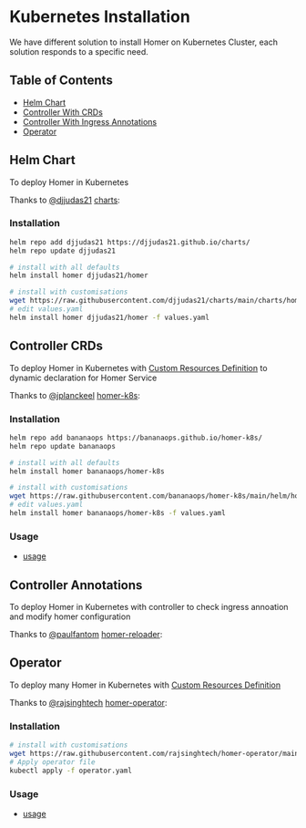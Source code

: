 # Kubernetes Installation

We have different solution to install Homer on Kubernetes Cluster, each solution responds to a specific need. 


## Table of Contents

- [Helm Chart](#helm-chart)
- [Controller With CRDs](#controller-crds)
- [Controller With Ingress Annotations](#controller-annotations)
- [Operator](#Operator)

## Helm Chart

To deploy Homer in Kubernetes

Thanks to [@djjudas21](https://github.com/djjudas21) [charts](https://github.com/djjudas21/charts/tree/main/charts/homer):

### Installation

```sh
helm repo add djjudas21 https://djjudas21.github.io/charts/
helm repo update djjudas21

# install with all defaults
helm install homer djjudas21/homer

# install with customisations
wget https://raw.githubusercontent.com/djjudas21/charts/main/charts/homer/values.yaml
# edit values.yaml
helm install homer djjudas21/homer -f values.yaml
```

## Controller CRDs

To deploy Homer in Kubernetes with [Custom Resources Definition](https://kubernetes.io/docs/concepts/extend-kubernetes/api-extension/custom-resources/) to dynamic declaration for Homer Service

Thanks to [@jplanckeel](https://github.com/jplanckeel) [homer-k8s](https://github.com/bananaops/homer-k8s/tree/main/):

### Installation

```sh
helm repo add bananaops https://bananaops.github.io/homer-k8s/
helm repo update bananaops

# install with all defaults
helm install homer bananaops/homer-k8s

# install with customisations
wget https://raw.githubusercontent.com/bananaops/homer-k8s/main/helm/homer-k8s/values.yaml
# edit values.yaml
helm install homer bananaops/homer-k8s -f values.yaml
```

### Usage

- [usage](https://github.com/bananaops/homer-k8s/tree/main/?tab=readme-ov-file#crds-homerservices)

## Controller Annotations

To deploy Homer in Kubernetes with controller to check ingress annoation and modify homer configuration 

Thanks to [@paulfantom](https://github.com/paulfantom) [homer-reloader](https://github.com/paulfantom/homer-reloader/tree/main/):


## Operator

To deploy many Homer in Kubernetes with [Custom Resources Definition](https://kubernetes.io/docs/concepts/extend-kubernetes/api-extension/custom-resources/)

Thanks to [@rajsinghtech](https://github.com/rajsinghtech) [homer-operator](https://github.com/rajsinghtech/homer-operator/tree/main/):


### Installation

```sh
# install with customisations
wget https://raw.githubusercontent.com/rajsinghtech/homer-operator/main/deploy/operator.yaml
# Apply operator file
kubectl apply -f operator.yaml
```

### Usage

- [usage](https://github.com/rajsinghtech/homer-operator?tab=readme-ov-file#usage)




